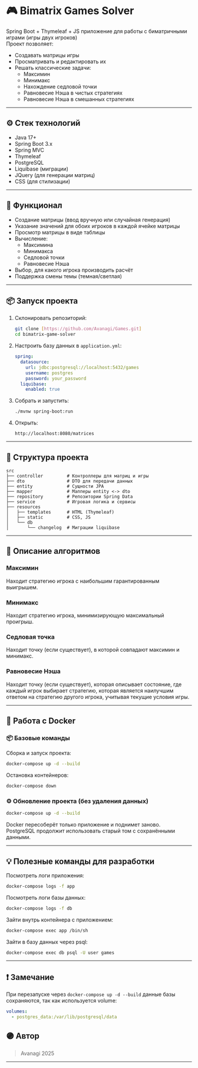 # 🎮 Bimatrix Games Solver

Spring Boot + Thymeleaf + JS приложение для работы с биматричными играми (игры двух игроков)  
Проект позволяет:
- Создавать матрицы игры
- Просматривать и редактировать их
- Решать классические задачи:
   - Максимин
   - Минимакс
   - Нахождение седловой точки
   - Равновесие Нэша в чистых стратегиях
   - Равновесие Нэша в смешанных стратегиях

---

## ⚙️ Стек технологий
- Java 17+
- Spring Boot 3.x
- Spring MVC
- Thymeleaf
- PostgreSQL
- Liquibase (миграции)
- JQuery (для генерации матриц)
- CSS (для стилизации)

---

## 🚀 Функционал
- Создание матрицы (ввод вручную или случайная генерация)
- Указание значений для обоих игроков в каждой ячейке матрицы
- Просмотр матрицы в виде таблицы
- Вычисление:
    - Максимина
    - Минимакса
    - Седловой точки
    - Равновесие Нэша
- Выбор, для какого игрока производить расчёт
- Поддержка смены темы (темная/светлая)

---

## 📦 Запуск проекта

1. Склонировать репозиторий:
    ```bash
    git clone [https://github.com/Avanagi/Games.git]
    cd bimatrix-game-solver
    ```

2. Настроить базу данных в `application.yml`:
    ```yaml
    spring:
      datasource:
        url: jdbc:postgresql://localhost:5432/games
        username: postgres
        password: your_password
      liquibase:
        enabled: true
    ```

3. Собрать и запустить:
    ```bash
    ./mvnw spring-boot:run
    ```

4. Открыть:
    ```
    http://localhost:8080/matrices
    ```

---

## 📁 Структура проекта

```
src
├── controller         # Контроллеры для матриц и игры
├── dto                # DTO для передачи данных
├── entity             # Сущности JPA
├── mapper             # Мапперы entity <-> dto
├── repository         # Репозитории Spring Data
├── service            # Игровая логика и сервисы
├── resources
│   ├── templates      # HTML (Thymeleaf)
│   ├── static         # CSS, JS
│   └── db
│       └── changelog  # Миграции liquibase
```

---

## 🧮 Описание алгоритмов

### Максимин  
Находит стратегию игрока с наибольшим гарантированным выигрышем.

### Минимакс  
Находит стратегию игрока, минимизирующую максимальный проигрыш.

### Седловая точка  
Находит точку (если существует), в которой совпадают максимин и минимакс.

### Равновесие Нэша  
Находит точку (если существует), которая описывает состояние, где каждый игрок выбирает стратегию, которая является наилучшим ответом на стратегию другого игрока, учитывая текущие условия игры.

---

## 💾 Работа с Docker

### 📦 Базовые команды

Сборка и запуск проекта:

```bash
docker-compose up -d --build
```

Остановка контейнеров:

```bash
docker-compose down
```

### ⚙️ Обновление проекта (без удаления данных)

```bash
docker-compose up -d --build
```

Docker пересоберёт только приложение и поднимет заново.  
PostgreSQL продолжит использовать старый том с сохранёнными данными.

---

## 💡 Полезные команды для разработки

Посмотреть логи приложения:

```bash
docker-compose logs -f app
```

Посмотреть логи базы данных:

```bash
docker-compose logs -f db
```

Зайти внутрь контейнера с приложением:

```bash
docker-compose exec app /bin/sh
```

Зайти в базу данных через psql:

```bash
docker-compose exec db psql -U user games
```

---

## ❗ Замечание

При перезапуске через `docker-compose up -d --build` данные базы сохраняются, так как используется volume:

```yml
volumes:
  - postgres_data:/var/lib/postgresql/data
```

## 🟣 Автор
> Avanagi 2025


---
